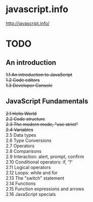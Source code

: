 # javascript.info
http://javascript.info/

# TODO
## An introduction
~~1.1 An introduction to JavaScript~~ <br>
~~1.2 Code editors~~ <br>
~~1.3 Developer Console~~ 

## JavaScript Fundamentals 

~~2.1 Hello World~~ <br>
~~2.2 Code structure~~ <br>
~~2.3 The modern mode, "use strict"~~ <br>
~~2.4 Variables~~ <br>
2.5 Data types <br>
2.6 Type Conversions <br>
2.7 Operators <br>
2.8 Comparisons <br>
2.9 Interaction: alert, prompt, confirm <br>
2.10 Conditional operators: if, '?' <br>
2.11 Logical operators <br>
2.12 Loops: while and for <br>
2.13 The "switch" statement <br>
2.14 Functions <br>
2.15 Function expressions and arrows <br>
2.16 JavaScript specials <br>






